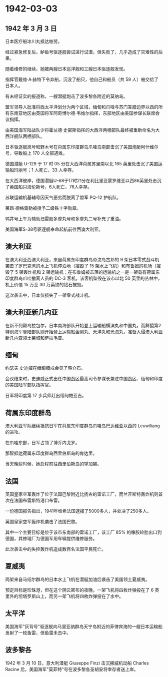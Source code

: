 # 1942-03-03

## 1942 年 3 月 3 日

日本医疗船冰川丸抵达帕劳。

经过紧急修复后，鲈鱼号驱逐舰尝试进行试潜，但失败了，几乎造成了灾难性的后果。

随着维修的继续，她被两艘日本巡洋舰和三艘日本驱逐舰发现。

指挥官戴维·A·赫特下令弃船，沉没了船只，他自己和船员（共 59
人）被交给了日本人。

有未经证实的报道称，一艘潜艇炮击了波多黎各附近的莫纳岛。

盟军领导人批准将西太平洋划分为两个区域，缅甸和爪哇与苏门答腊边界以西的所有东南亚地区由英国将军阿奇博尔德·韦维尔指挥，东部地区由美国参谋长联席会议指挥。

由美国海军陆战队少将霍兰德·史密斯指挥的大西洋两栖部队最终被重新命名为大西洋舰队两栖部队。

日本驱逐舰岚号和野木号在荷属东印度群岛爪哇岛南部击沉了美国炮艇阿什维尔号，导致船上
170 人全部遇难。

德国潜艇 U-129 于 17 时 05 分在大西洋荷属苏里南以北 165
英里处击沉了美国运输船玛丽号；1 人死亡，33 人幸存。

在大西洋彼岸，德国潜艇U-68于17时21分在利比里亚蒙罗维亚以西86英里处击沉了英国船只海伦斯号，6人死亡，76人幸存。

苏联运输机基辅号因天气恶劣而脱离了盟军 PQ-12 护航队。

莱昂·德格雷勒被授予二级铁十字勋章。

鸭井号上午为辅助扫雷舰多摩丸号和多摩丸二号补充了重油。

美国海军S-38号驱逐舰奉命起航前往西澳大利亚。

## 澳大利亚

在澳大利亚西澳大利亚，来自荷属东印度群岛帝汶岛古邦的 9
架日本零式战斗机袭击了罗巴克湾的水上飞机停泊地（摧毁了 15
架水上飞机）和布鲁姆的机场（摧毁了 5 架轰炸机和 2
架运输机；在布鲁姆被击落的运输机之一是一架载有荷属东印度群岛爪哇撤离人员的
DC-3 客机，该客机坠毁在该市以北 50 英里的丛林中，机上价值 15 万至 30
万英镑的钻石被毁。

这次袭击中，日本仅损失了一架零式战斗机。

## 澳大利亚新几内亚

在新不列颠岛拉包尔，日本南海部队开始登上运输船横滨丸和中国丸，而舞猿第2特别海军登陆部队则开始登上运输船金刚丸、天洋丸和光海丸，准备入侵澳大利亚新几内亚领土莱城和萨拉毛亚。

## 缅甸

约瑟夫·史迪威在缅甸腊戍会见了蒋介石。

会议结束时，史迪威正式出任中国战区最高司令参谋长兼驻中国战区、缅甸和印度的美国陆军部队指挥官。

日军将印度第 17 步兵师赶出缅甸帕亚吉。

## 荷属东印度群岛

澳大利亚军队继续抵抗日军在荷属东印度群岛爪哇岛巴达维亚以西的 Leuwiliang
的进攻。

在爪哇东部，日军占领了博乔内戈罗。

那智抵达荷属东印度群岛西里伯斯岛的肯达里。

当天晚些时候，她启程前往西里伯斯岛的望加锡。

## 法国

英国皇家空军轰炸了位于法国巴黎附近比扬古的雷诺工厂，而兰开斯特轰炸机则首次在法国布雷斯特港口布雷。

一份德国报告指出，1941年维希法国逮捕了5000多人，并处决了250多人。

英国皇家空军轰炸机袭击了法国巴黎。

其中一个主要目标是位于该市东南部的雷诺工厂，该工厂 85%
的橡胶轮胎出口到德国，其修理厂为德国军用车辆提供维修服务。

此次袭击中的失控轰炸机造成数百名法国平民死亡。

## 夏威夷

两架来自马绍尔群岛的日本水上飞机在潜艇加油后袭击了美国领土夏威夷。

预定目标是珍珠港，但在这个阴云密布的夜晚，一架飞机将四枚炸弹投在了 6
英里外的坦塔罗斯山上，而另一架飞机将四枚炸弹投在了水中。

## 太平洋

美国海军"灰背号"驱逐舰向马里亚纳群岛天宁岛附近的菲律宾海的一艘日本运输船发射了一枚鱼雷，但鱼雷未击中。

## 波多黎各

1942 年 3 月 10 日，意大利潜艇 Giuseppe Finzi 击沉挪威机动船 Charles
Racine 后，美国海军"莫菲特"号在波多黎各圣胡安将幸存者送上岸。

